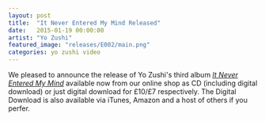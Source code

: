 ```yaml
---
layout: post
title:  "It Never Entered My Mind Released"
date:   2015-01-19 00:00:00
artist: "Yo Zushi"
featured_image: "releases/E002/main.png"
categories: yo zushi video
---
```

We pleased to announce the release of Yo Zushi's third album *[It Never Entered My Mind](http://shop.eidolarecords.co.uk/products/532595)* available now from our online shop as CD (including digital download) or just digital download for £10/£7 respectively. The Digital Download is also available via iTunes, Amazon and a host of others if you perfer. 
